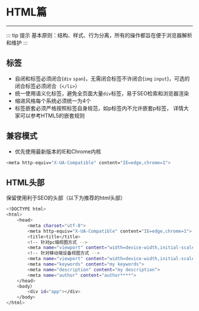 # HTML篇
---

::: tip 提示
基本原则：结构、样式、行为分离，所有的操作都旨在便于浏览器解析和维护
:::

## 标签

- 自闭和标签必须闭合(`div` `span`)，无需闭合标签不许闭合(`img` `input`)，可选的闭合标签必须闭合（`</li>`）
- 统一使用语义化标签，避免全页面大量`div`标签，易于SEO检索和浏览器渲染
- 缩进风格每个系统必须统一为4个
- 标签嵌套必须严格按照标签自身规范，如p标签内不允许嵌套p标签，		详情大家可以参考HTML5的嵌套规则

## 兼容模式

- 优先使用最新版本的IE和Chrome内核
```bash
<meta http-equiv="X-UA-Compatible" content="IE=edge,chrome=1">
```

## HTML头部
保留使用利于SEO的头部（以下为推荐的html头部）
```bash
<!DOCTYPE html>
<html>
    <head>
        <meta charset="utf-8">
        <meta http-equiv="X-UA-Compatible" content="IE=edge,chrome=1">
        <title>title</title>
        <!-- 针对pc端视图方式 -->
        <meta name="viewport" content="width=device-width,initial-scale=1.0">
        <!-- 针对移动端设备视图方式 -->
        <meta name="viewport" content="width=device-width,initial-scale=1.0,minimum-scale=1.0,maximum-scale=1.0,user-scalable=no">
        <meta name="keywords" content="my keywords">
        <meta name="description" content="my description">
        <meta name="author" content="author****">
    </head>
    <body〉
        <div id="app"></div>
    </body>
</html>
```